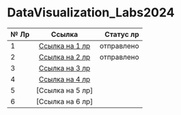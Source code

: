 # DataVisualization_Labs2024


| № Лр  |  Ссылка    | Статус лр|
|-------|:---------:|---------:|
|   1   |[Ссылка на 1 лр](https://github.com/WonMin13/DataVisualization_Labs2024/tree/main/Lab%20%E2%84%961)        |отправлено          |
|   2   |[Ссылка на 2 лр](https://github.com/WonMin13/DataVisualization_Labs2024/blob/main/Lab%20%E2%84%962/6233_%D0%94%D1%83%D0%B1%D0%BC%D0%B0%D0%BD_Lab_%E2%84%962.ipynb)           |отправлено         |
|   3   |[Ссылка на 3 лр](https://github.com/WonMin13/DataVisualization_Labs2024/blob/main/Lab%20%E2%84%963/6233_Lab_%E2%84%963_DubmanL.ipynb)           |          |
|   4   |[Ссылка на 4 лр](https://github.com/WonMin13/DataVisualization_Labs2024/blob/main/Lab%20%E2%84%964/6233_Lab_%E2%84%964_Dubman.ipynb)            |          |
|   5   |[Ссылка на 5 лр]            |          |
|   6   |[Ссылка на 6 лр]            |          |
